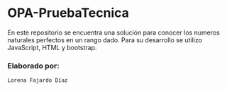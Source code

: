 # OPA-PruebaTecnica
En este repositorio se encuentra una solución para conocer los numeros naturales perfectos en un rango dado. Para su desarrollo se utilizo JavaScript, HTML y bootstrap.

### Elaborado por:
    Lorena Fajardo Díaz

